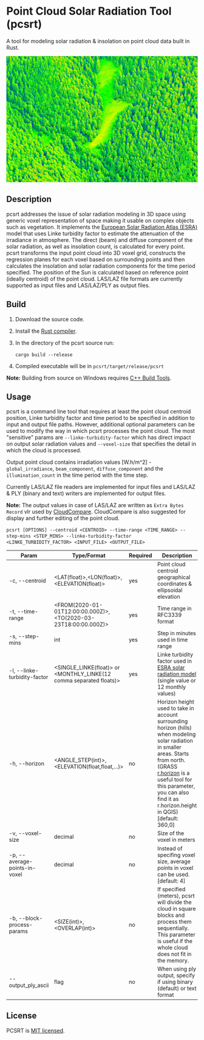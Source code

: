 # Point Cloud Solar Radiation Tool (pcsrt)
A tool for modeling solar radiation & insolation on point cloud data built in Rust.

![](/img/preview.png)

## Description
pcsrt addresses the issue of solar radiation modeling in 3D space using generic voxel representation of space making it usable on complex objects such as vegetation. It implements the [European Solar Radiation Atlas (ESRA)](https://www.sciencedirect.com/science/article/pii/S0038092X99000559) model that uses Linke turbidity factor to estimate the attenuation of the irradiance in atmosphere. The direct (beam) and diffuse component of the solar radiation, as well as insolation count, is calculated for every point. pcsrt transforms the input point cloud into 3D voxel grid, constructs the regression planes for each voxel based on surrounding points and then calculates the insolation and solar radiation components for the time period specified. The position of the Sun is calculated based on reference point (ideally centroid) of the point cloud. LAS/LAZ file formats are currently supported as input files and LAS/LAZ/PLY as output files.

## Build
1. Download the source code.
2. Install the [Rust compiler](https://www.rust-lang.org/tools/install).
3. In the directory of the pcsrt source run:
    ```
    cargo build --release
    ```

4. Compiled executable will be in `pcsrt/target/release/pcsrt`

**Note:** Building from source on Windows requires [C++ Build Tools](https://docs.microsoft.com/en-us/windows/dev-environment/rust/setup). 

## Usage

pcsrt is a command line tool that requires at least the point cloud centroid position, Linke turbidity factor and time period to be specified in addition to input and output file paths. However, additional optional parameters can be used to modify the way in which pcsrt processes the point cloud. The most "sensitive" params are `--linke-turbidity-factor` which has direct impact on output solar radiation values and `--voxel-size` that specifies the detail in which the cloud is processed.

Output point cloud contains irradiation values [W.h/m^2] - `global_irradiance`, `beam_component`, `diffuse_component` and the `illumination_count` in the time period with the time step. 

Currently LAS/LAZ file readers are implemented for input files and LAS/LAZ & PLY (binary and text) writers are implemented for output files.

**Note:** The output values in case of LAS/LAZ are written as `Extra Bytes Record` vlr used by [CloudCompare](https://www.danielgm.net/cc/). CloudCompare is also suggested for display and further editing of the point cloud.

```
pcsrt [OPTIONS] --centroid <CENTROID> --time-range <TIME_RANGE> --step-mins <STEP_MINS> --linke-turbidity-factor <LINKE_TURBIDITY_FACTOR> <INPUT_FILE> <OUTPUT_FILE>
```

| Param                         | Type/Format                                                         | Required | Description                                                                        | 
| ----------------------------- | ------------------------------------------------------------------- | -------- | ---------------------------------------------------------------------------------- |
| -c, --centroid                | <LAT(float)>,<LON(float)>,<ELEVATION(float)>                        | yes      | Point cloud centroid geographical coordinates & ellipsoidal elevation |
| -t, --time-range              | <FROM(2020-01-01T12:00:00.000Z)>,<TO(2020-03-23T18:00:00.000Z)>     | yes      | Time range in RFC3339 format |
| -s, --step-mins               | int                                                                 | yes      | Step in minutes used in time range |
| -l, --linke-turbidity-factor  | <SINGLE_LINKE(float)> or <MONTHLY_LINKE(12 comma separated floats)> | yes      | Linke turbidity factor used in [ESRA  solar radiation model](https://www.sciencedirect.com/science/article/pii/S0038092X99000559) (single value or 12 monthly values) |
| -h, --horizon                 | <ANGLE_STEP(int)>,<ELEVATION(float,float,...)>                      | no       | Horizon height used to take in account surrounding horizon (hills) when modeling solar radiation in smaller areas. Starts from north. (GRASS [r.horizon](https://grass.osgeo.org/grass80/manuals/r.horizon.html) is a useful tool for this parameter, you can also find it as r.horizon.height in QGIS) [default: 360,0] |
| -v, --voxel-size              | decimal                                                             | no       | Size of the voxel in meters |
| -p, --average-points-in-voxel | decimal                                                             | no       | Instead of specifing voxel size, average points in voxel can be used. [default: 4] |
| -b, --block-process-params    | <SIZE(int)>,<OVERLAP(int)>                                          | no       | If specified (meters), pcsrt will divide the cloud in square blocks and process them sequentially. This parameter is useful if the whole cloud does not fit in the memory. |
| --output_ply_ascii            | flag                                                                | no       | When using ply output, specify if using binary (default) or text format |

## License
PCSRT is [MIT licensed](/LICENSE).